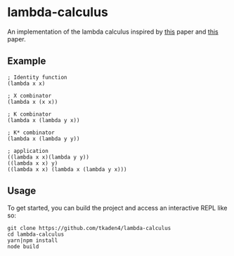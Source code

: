 # lambda-calculus

An implementation of the lambda calculus inspired by [this](http://www.cse.chalmers.se/research/group/logic/TypesSS05/Extra/geuvers.pdf) paper and
[this](https://ryanflannery.net/research/logic-notes/Barendregt-LambdaCalculus-Chap1-5.pdf) paper.

## Example

```
; Identity function
(lambda x x)

; X combinator
(lambda x (x x))

; K combinator
(lambda x (lambda y x))

; K* combinator
(lambda x (lambda y y))

; application
((lambda x x)(lambda y y))
((lambda x x) y)
((lambda x x) (lambda x (lambda y x)))
```

## Usage

To get started, you can build the project and access an interactive REPL like so:

```
git clone https://github.com/tkaden4/lambda-calculus
cd lambda-calculus
yarn|npm install
node build
```
